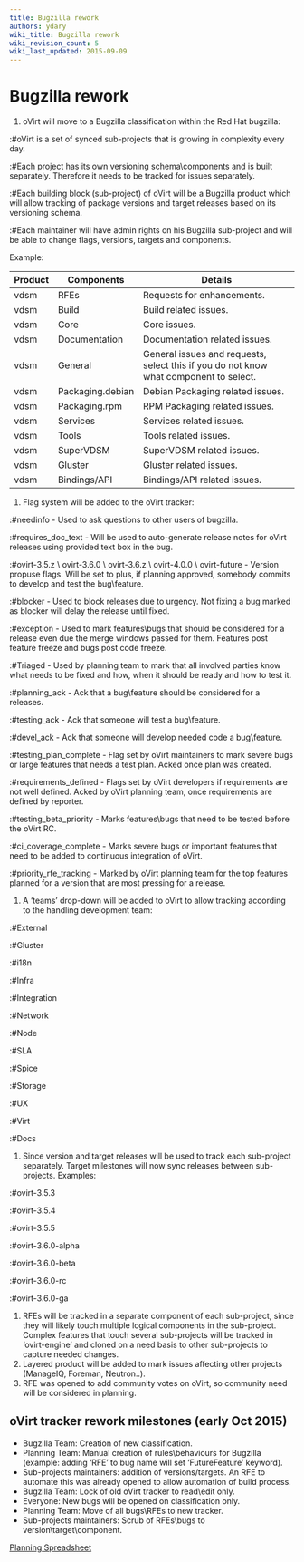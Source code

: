 ```yaml
---
title: Bugzilla rework
authors: ydary
wiki_title: Bugzilla rework
wiki_revision_count: 5
wiki_last_updated: 2015-09-09
---
```


# Bugzilla rework

1.  oVirt will move to a Bugzilla classification within the Red Hat bugzilla:

:#oVirt is a set of synced sub-projects that is growing in complexity every day.

:#Each project has its own versioning schema\\components and is built separately. Therefore it needs to be tracked for issues separately.

:#Each building block (sub-project) of oVirt will be a Bugzilla product which will allow tracking of package versions and target releases based on its versioning schema.

:#Each maintainer will have admin rights on his Bugzilla sub-project and will be able to change flags, versions, targets and components.

Example:

| Product | Components       | Details                                                                               |
|---------|------------------|---------------------------------------------------------------------------------------|
| vdsm    | RFEs             | Requests for enhancements.                                                            |
| vdsm    | Build            | Build related issues.                                                                 |
| vdsm    | Core             | Core issues.                                                                          |
| vdsm    | Documentation    | Documentation related issues.                                                         |
| vdsm    | General          | General issues and requests, select this if you do not know what component to select. |
| vdsm    | Packaging.debian | Debian Packaging related issues.                                                      |
| vdsm    | Packaging.rpm    | RPM Packaging related issues.                                                         |
| vdsm    | Services         | Services related issues.                                                              |
| vdsm    | Tools            | Tools related issues.                                                                 |
| vdsm    | SuperVDSM        | SuperVDSM related issues.                                                             |
| vdsm    | Gluster          | Gluster related issues.                                                               |
| vdsm    | Bindings/API     | Bindings/API related issues.                                                          |

1.  Flag system will be added to the oVirt tracker:

:#needinfo - Used to ask questions to other users of bugzilla.

:#requires_doc_text - Will be used to auto-generate release notes for oVirt releases using provided text box in the bug.

:#ovirt-3.5.z \\ ovirt-3.6.0 \\ ovirt-3.6.z \\ ovirt-4.0.0 \\ ovirt-future - Version propuse flags. Will be set to plus, if planning approved, somebody commits to develop and test the bug\\feature.

:#blocker - Used to block releases due to urgency. Not fixing a bug marked as blocker will delay the release until fixed.

:#exception - Used to mark features\\bugs that should be considered for a release even due the merge windows passed for them. Features post feature freeze and bugs post code freeze.

:#Triaged - Used by planning team to mark that all involved parties know what needs to be fixed and how, when it should be ready and how to test it.

:#planning_ack - Ack that a bug\\feature should be considered for a releases.

:#testing_ack - Ack that someone will test a bug\\feature.

:#devel_ack - Ack that someone will develop needed code a bug\\feature.

:#testing_plan_complete - Flag set by oVirt maintainers to mark severe bugs or large features that needs a test plan. Acked once plan was created.

:#requirements_defined - Flags set by oVirt developers if requirements are not well defined. Acked by oVirt planning team, once requirements are defined by reporter.

:#testing_beta_priority - Marks features\\bugs that need to be tested before the oVirt RC.

:#ci_coverage_complete - Marks severe bugs or important features that need to be added to continuous integration of oVirt.

:#priority_rfe_tracking - Marked by oVirt planning team for the top features planned for a version that are most pressing for a release.

1.  A ‘teams’ drop-down will be added to oVirt to allow tracking according to the handling development team:

:#External

:#Gluster

:#i18n

:#Infra

:#Integration

:#Network

:#Node

:#SLA

:#Spice

:#Storage

:#UX

:#Virt

:#Docs

1.  Since version and target releases will be used to track each sub-project separately. Target milestones will now sync releases between sub-projects. Examples:

:#ovirt-3.5.3

:#ovirt-3.5.4

:#ovirt-3.5.5

:#ovirt-3.6.0-alpha

:#ovirt-3.6.0-beta

:#ovirt-3.6.0-rc

:#ovirt-3.6.0-ga

1.  RFEs will be tracked in a separate component of each sub-project, since they will likely touch multiple logical components in the sub-project. Complex features that touch several sub-projects will be tracked in ‘ovirt-engine’ and cloned on a need basis to other sub-projects to capture needed changes.
2.  Layered product will be added to mark issues affecting other projects (ManageIQ, Foreman, Neutron..).
3.  RFE was opened to add community votes on oVirt, so community need will be considered in planning.

## oVirt tracker rework milestones (early Oct 2015)

*   Bugzilla Team: Creation of new classification.
*   Planning Team: Manual creation of rules\\behaviours for Bugzilla (example: adding ‘RFE’ to bug name will set ‘FutureFeature’ keyword).
*   Sub-projects maintainers: addition of versions/targets. An RFE to automate this was already opened to allow automation of build process.
*   Bugzilla Team: Lock of old oVirt tracker to read\\edit only.
*   Everyone: New bugs will be opened on classification only.
*   Planning Team: Move of all bugs\\RFEs to new tracker.
*   Sub-projects maintainers: Scrub of RFEs\\bugs to version\\target\\component.

[Planning Spreadsheet](https://docs.google.com/spreadsheets/d/1SOJNw1WQHEhE2rVP26qNtu30aKLQIV8JEzPp8KqCbwU/edit?usp=sharing)
